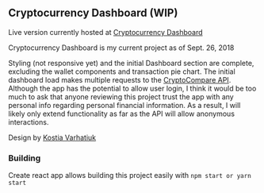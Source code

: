 ## Cryptocurrency Dashboard (WIP)

Live version currently hosted at [Cryptocurrency Dashboard](https://claytonhart.github.io/cryptocurrency/)

Cryptocurrency Dashboard is my current project as of Sept. 26, 2018

Styling (not responsive yet) and the initial Dashboard section are complete, excluding the wallet components and transaction pie chart. The initial dashboard load makes multiple requests to the [CryptoCompare API](https://min-api.cryptocompare.com/). Although the app has the potential to allow user login, I think it would be too much to ask that anyone reviewing this project trust the app with any personal info regarding personal financial information. As a result, I will likely only extend functionality as far as the API will allow anonymous interactions.

Design by [Kostia Varhatiuk](https://dribbble.com/shots/5290225-Cryptocurrency-Exchange-Dashboard)

### Building

Create react app allows building this project easily with `npm start or yarn start`
